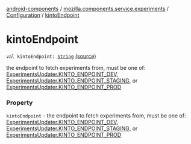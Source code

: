 [android-components](../../index.md) / [mozilla.components.service.experiments](../index.md) / [Configuration](index.md) / [kintoEndpoint](./kinto-endpoint.md)

# kintoEndpoint

`val kintoEndpoint: `[`String`](https://kotlinlang.org/api/latest/jvm/stdlib/kotlin/-string/index.html) [(source)](https://github.com/mozilla-mobile/android-components/blob/master/components/service/experiments/src/main/java/mozilla/components/service/experiments/Configuration.kt#L19)

the endpoint to fetch experiments from, must be one of:
[ExperimentsUpdater.KINTO_ENDPOINT_DEV](#), [ExperimentsUpdater.KINTO_ENDPOINT_STAGING](#), or
[ExperimentsUpdater.KINTO_ENDPOINT_PROD](#)

### Property

`kintoEndpoint` - the endpoint to fetch experiments from, must be one of:
[ExperimentsUpdater.KINTO_ENDPOINT_DEV](#), [ExperimentsUpdater.KINTO_ENDPOINT_STAGING](#), or
[ExperimentsUpdater.KINTO_ENDPOINT_PROD](#)
